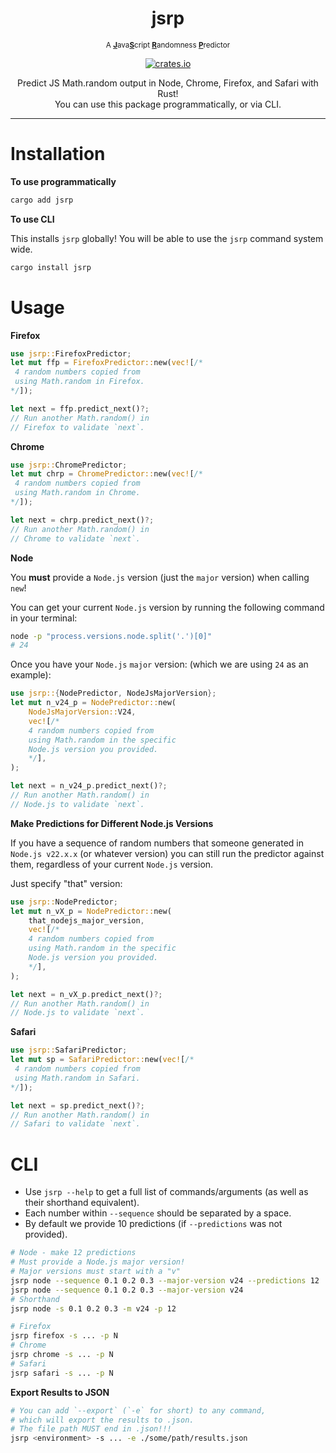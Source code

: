 <h1 align="center">jsrp</h1>
<p align="center">
<small>A <b><u>J</u></b>ava<b><u>S</u></b>cript <b><u>R</u></b>andomness <b><u>P</u></b>redictor</small>

<p align="center">
  <a href="https://crates.io/crates/jsrp">
    <img src="https://img.shields.io/crates/v/jsrp" alt="crates.io" />
  </a>
</p>

<p align="center">Predict JS Math.random output in Node, Chrome, Firefox, and Safari with Rust!<br/>You can use this package programmatically, or via CLI.</p>

---

# Installation

**To use programmatically**

```bash
cargo add jsrp
```

**To use CLI**

This installs `jsrp` globally! You will be able to use the `jsrp` command system wide.

```bash
cargo install jsrp
```

# Usage

**Firefox**

```rust
use jsrp::FirefoxPredictor;
let mut ffp = FirefoxPredictor::new(vec![/*
 4 random numbers copied from
 using Math.random in Firefox.
*/]);

let next = ffp.predict_next()?;
// Run another Math.random() in
// Firefox to validate `next`.
```

**Chrome**

```rust
use jsrp::ChromePredictor;
let mut chrp = ChromePredictor::new(vec![/*
 4 random numbers copied from
 using Math.random in Chrome.
*/]);

let next = chrp.predict_next()?;
// Run another Math.random() in
// Chrome to validate `next`.
```

**Node**

You **must** provide a `Node.js` version (just the `major` version) when calling `new`! 

You can get your current `Node.js` version by running the following command in your terminal:

```bash
node -p "process.versions.node.split('.')[0]"
# 24
```

Once you have your `Node.js` `major` version: (which we are using `24` as an example):

```rust
use jsrp::{NodePredictor, NodeJsMajorVersion};
let mut n_v24_p = NodePredictor::new(
    NodeJsMajorVersion::V24,
    vec![/*
    4 random numbers copied from
    using Math.random in the specific
    Node.js version you provided.
    */],
);

let next = n_v24_p.predict_next()?;
// Run another Math.random() in
// Node.js to validate `next`.
```

**Make Predictions for Different Node.js Versions**

If you have a sequence of random numbers that someone generated in `Node.js v22.x.x` (or whatever version) you can still run the predictor against them, regardless of your current `Node.js` version.

Just specify "that" version:

```rust
use jsrp::NodePredictor;
let mut n_vX_p = NodePredictor::new(
    that_nodejs_major_version,
    vec![/*
    4 random numbers copied from
    using Math.random in the specific
    Node.js version you provided.
    */],
);

let next = n_vX_p.predict_next()?;
// Run another Math.random() in
// Node.js to validate `next`.
```

**Safari**

```rust
use jsrp::SafariPredictor;
let mut sp = SafariPredictor::new(vec![/*
 4 random numbers copied from
 using Math.random in Safari.
*/]);

let next = sp.predict_next()?;
// Run another Math.random() in
// Safari to validate `next`.
```

# CLI

- Use `jsrp --help` to get a full list of commands/arguments (as well as their shorthand equivalent).
- Each number within `--sequence` should be separated by a space.
- By default we provide 10 predictions (if `--predictions` was not provided).

```bash
# Node - make 12 predictions
# Must provide a Node.js major version!
# Major versions must start with a "v"
jsrp node --sequence 0.1 0.2 0.3 --major-version v24 --predictions 12
jsrp node --sequence 0.1 0.2 0.3 --major-version v24
# Shorthand
jsrp node -s 0.1 0.2 0.3 -m v24 -p 12

# Firefox
jsrp firefox -s ... -p N
# Chrome
jsrp chrome -s ... -p N
# Safari
jsrp safari -s ... -p N
```

**Export Results to JSON**

```bash
# You can add `--export` (`-e` for short) to any command,
# which will export the results to .json.
# The file path MUST end in .json!!!
jsrp <environment> -s ... -e ./some/path/results.json
```